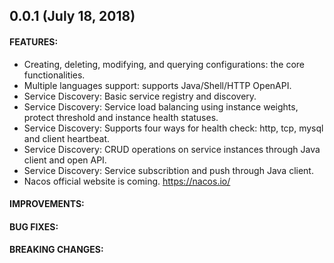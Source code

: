 ## 0.0.1 (July 18, 2018)

#### FEATURES:

* Creating, deleting, modifying, and querying configurations: the core functionalities.
* Multiple languages support: supports Java/Shell/HTTP OpenAPI.
* Service Discovery: Basic service registry and discovery.
* Service Discovery: Service load balancing using instance weights, protect threshold and instance health statuses.
* Service Discovery: Supports four ways for health check: http, tcp, mysql and client heartbeat.
* Service Discovery: CRUD operations on service instances through Java client and open API.
* Service Discovery: Service subscribtion and push through Java client.
* Nacos official website is coming. https://nacos.io/



#### IMPROVEMENTS:

#### BUG FIXES:

#### BREAKING CHANGES:
